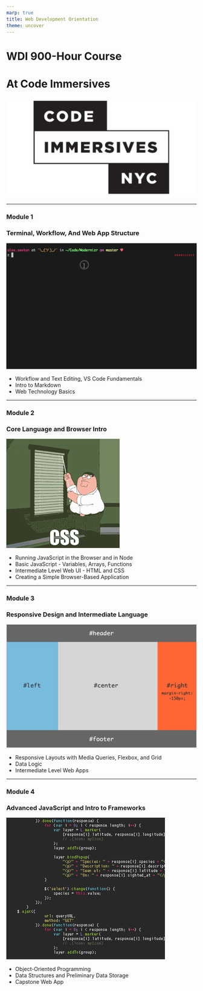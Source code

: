 ```yaml
---
marp: true
title: Web Development Orientation
theme: uncover
---
```


<!-- backgroundColor: #393D3F -->
<!-- color: #D7FFF1-->

# WDI 900-Hour Course
# At Code Immersives

![w:400](./assets/logo.png)


---

### Module 1
### Terminal, Workflow, And Web App Structure

![w:200](./assets/terminal.gif)

* Workflow and Text Editing, VS Code Fundamentals
* Intro to Markdown
* Web Technology Basics

---

### Module 2
### Core Language and Browser Intro

![w:200](./assets/css.gif)

* Running JavaScript in the Browser and in Node
* Basic JavaScript - Variables, Arrays, Functions
* Intermediate Level Web UI - HTML and CSS
* Creating a Simple Browser-Based Application

---

### Module 3
### Responsive Design and Intermediate Language

![w:200](./assets/holy-grail.gif)

* Responsive Layouts with Media Queries, Flexbox, and Grid
* Data Logic
* Intermediate Level Web Apps

---

### Module 4
### Advanced JavaScript and Intro to Frameworks

![w:200](./assets/javascript.gif)

* Object-Oriented Programming
* Data Structures and Preliminary Data Storage
* Capstone Web App
